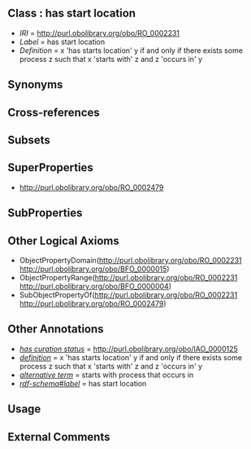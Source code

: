 
## Class : has start location

 * *IRI* = http://purl.obolibrary.org/obo/RO_0002231
 * *Label* = has start location
 * *Definition* = x 'has starts location' y if and only if there exists some process z such that x 'starts with' z and z 'occurs in' y

## Synonyms


## Cross-references


## Subsets


## SuperProperties

 * <http://purl.obolibrary.org/obo/RO_0002479>

## SubProperties


## Other Logical Axioms

 * ObjectPropertyDomain(<http://purl.obolibrary.org/obo/RO_0002231> <http://purl.obolibrary.org/obo/BFO_0000015>)
 * ObjectPropertyRange(<http://purl.obolibrary.org/obo/RO_0002231> <http://purl.obolibrary.org/obo/BFO_0000004>)
 * SubObjectPropertyOf(<http://purl.obolibrary.org/obo/RO_0002231> <http://purl.obolibrary.org/obo/RO_0002479>)

## Other Annotations

 * *[has curation status](../../IAO/14/IAO_0000114.md)* = http://purl.obolibrary.org/obo/IAO_0000125
 * *[definition](../../IAO/15/IAO_0000115.md)* = x 'has starts location' y if and only if there exists some process z such that x 'starts with' z and z 'occurs in' y
 * *[alternative term](../../IAO/18/IAO_0000118.md)* = starts with process that occurs in
 * *[rdf-schema#label](../../el/rdf-schema#label.md)* = has start location

## Usage


## External Comments

